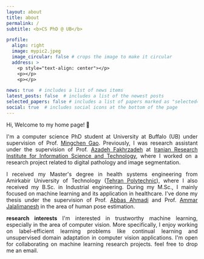 ```yaml
---
layout: about
title: about
permalink: /
subtitle: <b>CS PhD @ UB</b>

profile:
  align: right
  image: mypic2.jpeg
  image_circular: false # crops the image to make it circular
  address: >
    <p style="text-align: center"></p>
    <p></p>
    <p></p>

news: true  # includes a list of news items
latest_posts: false  # includes a list of the newest posts
selected_papers: false # includes a list of papers marked as "selected={true}"
social: true  # includes social icons at the bottom of the page
---
```


<p style="text-align: justify">Hi, Welcome to my home page! 👋</p>

<p style="text-align: justify">I'm a computer science PhD student at University at Buffalo (UB) under supervision of Prof. <a href="https://cse.buffalo.edu/~mgao8/">Mingchen Gao</a>. Previously, I was research assistant under the supervision of Prof. <a href="https://en.irandoc.ac.ir/u/a-fakhrzadeh">Azadeh Fakhrzadeh</a> at <a href="https://en.irandoc.ac.ir/">Iranian Research Institute for Information Science and Technology</a>, where I worked on a research project related to digital pathology and image segmentation.</p>

<p style="text-align: justify">I received my Master's degree in health systems engineering from Amirkabir University of Technology (<a href="https://aut.ac.ir/en">Tehran Polytechnic</a>), where I also received my B.Sc. in Industrial engineering. During my M.Sc., I mainly focused on machine learning and its application in healthcare. I've done my thesis under the supervision of Prof. <a href="https://aut.ac.ir/cv/2019/ABBAS%20AHMADI">Abbas Ahmadi</a> and Prof. <a href="https://en.irandoc.ac.ir/u/a-jalalimanesh">Ammar Jalalimanesh</a> in the area of human pose estimation.</p>

<p style="text-align: justify"><strong>research interests</strong>  I'm interested in trustworthy machine learning, especially in the area of computer vision. More specifically, I enjoy working on label-efficient learning problems like continual learning and unsupervised domain adaptation in computer vision applications. I'm open for collaborating on machine learning research projects. feel free to drop me an email.</p>
